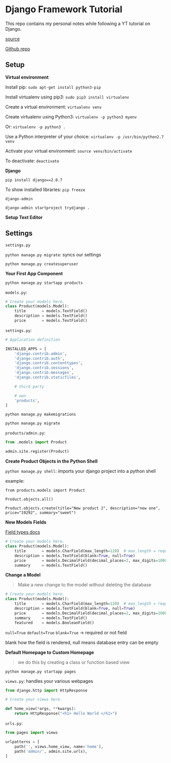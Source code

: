 # Django Framework Tutorial

This repo contains my personal notes while following a YT tutorial on Django.

[source](https://www.youtube.com/watch?v=F5mRW0jo-U4)

[Github repo](https://github.com/codingforentrepreneurs/Try-Django)

## Setup

**Virtual environment**

Install pip: `sudo apt-get install python3-pip`

Install virtualenv using pip3: `sudo pip3 install virtualenv`

Create a virtual environment: `virtualenv venv`

Create virtualenv using Python3: `virtualenv -p python3 myenv`

Or: `virtualenv -p python3 .`

Use a Python interpreter of your choice: `virtualenv -p /usr/bin/python2.7 venv`

Activate your virtual environment: `source venv/bin/activate`

To deactivate: `deactivate`

**Django**

`pip install django==2.0.7`

To show installed libraries: `pip freeze`

`django-admin`

`django-admin startproject trydjango .`

**Setup Text Editor**

## Settings

`settings.py`

`python manage.py migrate`: syncs our settings

`python manage.py createsuperuser`

**Your First App Component**

`python manage.py startapp products`

`models.py`:

```python
# Create your models here.
class Product(models.Model):
    title       = models.TextField()
    description = models.TextField()
    price       = models.TextField()
```

`settings.py`:

```py
# Application definition

INSTALLED_APPS = [
    'django.contrib.admin',
    'django.contrib.auth',
    'django.contrib.contenttypes',
    'django.contrib.sessions',
    'django.contrib.messages',
    'django.contrib.staticfiles',

    # third party

    # own
    'products',
]
```

`python manage.py makemigrations`

`python manage.py migrate`

`products/admin.py`:

```py
from .models import Product

admin.site.register(Product)
```

**Create Product Objects in the Python Shell**

`python manage.py shell`: imports your django project into a python shell

example: 

`from products.models import Product`

`Product.objects.all()`

`Product.objects.create(title="New product 2", description="new one", price="19292", summary="sweet")`

**New Models Fields**

[Field types docs](https://docs.djangoproject.com/en/2.0/ref/models/fields/#field-types)

```py
# Create your models here.
class Product(models.Model):
    title       = models.CharField(max_length=120)  # max_length = required
    description = models.TextField(blank=True, null=True)
    price       = models.DecimalField(decimal_places=2, max_digits=1000)
    summary     = models.TextField()
```

**Change a Model**

> Make a new change to the model without deleting the database

```py
# Create your models here.
class Product(models.Model):
    title       = models.CharField(max_length=120)  # max_length = required
    description = models.TextField(blank=True, null=True)
    price       = models.DecimalField(decimal_places=2, max_digits=1000)
    summary     = models.TextField()
    featured    = models.BooleanField()
```

`null=True`
`default=True`
`blank=True` -> required or not field

blank how the field is rendered, null means database entry can be empty

**Default Homepage to Custom Homepage**

> we do this by creating a class or function based view

`python manage.py startapp pages`

`views.py`: handles your various webpages

```py
from django.http import HttpResponse

# Create your views here.

def home_view(*args, **kwargs):
    return HttpResponse("<h1> Hello World </h1>")
```

`urls.py`:

```py
from pages import views

urlpatterns = [
    path('', views.home_view, name='home'),
    path('admin/', admin.site.urls),
]
```

